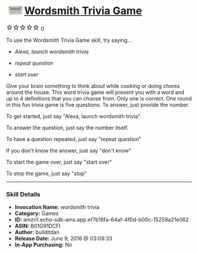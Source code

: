 # &nbsp;<img src="skill_icon" alt="Wordsmith Trivia Game icon" width="36"> [Wordsmith Trivia Game](http://alexa.amazon.com/#skills/amzn1.echo-sdk-ams.app.ef7b18fa-64af-4f0d-b00c-15259a21e062)
![0 stars](../../images/ic_star_border_black_18dp_1x.png)![0 stars](../../images/ic_star_border_black_18dp_1x.png)![0 stars](../../images/ic_star_border_black_18dp_1x.png)![0 stars](../../images/ic_star_border_black_18dp_1x.png)![0 stars](../../images/ic_star_border_black_18dp_1x.png) 0

To use the Wordsmith Trivia Game skill, try saying...

* *Alexa, launch wordsmith trivia*

* *repeat question*

* *start over*

Give your brain something to think about while cooking or doing chores around the house. This word trivia game will present you with a word and up to 4 definitions that you can choose from. Only one is correct. One round in this fun trivia game is five questions. To answer, just provide the number. 

To get started,  just say "Alexa, launch wordsmith trivia"

To answer the question, just say the number itself.

To have a question repeated, just say "repeat question"

If you don't know the answer, just say  "don't know"

To start the game over, just say "start over"

To stop the game, just say "stop"

***

### Skill Details

* **Invocation Name:** wordsmith trivia
* **Category:** Games
* **ID:** amzn1.echo-sdk-ams.app.ef7b18fa-64af-4f0d-b00c-15259a21e062
* **ASIN:** B01G91DCFI
* **Author:** builditdan
* **Release Date:** June 9, 2016 @ 03:09:33
* **In-App Purchasing:** No
